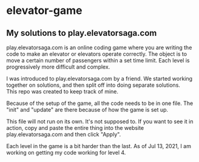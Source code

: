 # elevator-game
## My solutions to play.elevatorsaga.com

play.elevatorsaga.com is an online coding game where you are writing the code to
make an elevator or elevators operate correctly.  The object is to move a certain 
number of passengers within a set time limit.  Each level is progressively more 
difficult and complex.  

I was introduced to play.elevatorsaga.com by a friend.  We started working 
together on solutions, and then split off into doing separate solutions.  
This repo was created to keep track of mine.

Because of the setup of the game, all the code needs to be in one file.  The 
"init" and "update" are there because of how the game is set up.

This file will not run on its own.  It's not supposed to.  If you want to
see it in action, copy and paste the entire thing into the website
play.elevatorsaga.com and then click "Apply".

Each level in the game is a bit harder than the last.  As of Jul 13, 2021, I am 
working on getting my code working for level 4.
